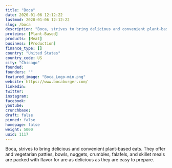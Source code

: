 ```yaml
---
title: "Boca"
date: 2020-01-06 12:12:22
lastmod: 2020-01-06 12:12:22
slug: /boca
description: "Boca, strives to bring delicious and convenient plant-based eats. They offer and vegetarian patties, bowls, nuggets, crumbles, falafels, and skillet meals are packed with flavor for are as delicious as they are easy to prepare."
proteins: [Plant-Based]
products: [Meat]
business: [Production]
finance_type: []
country: "United States"
country_code: US
city: "Chicago"
founded: 
founders: ""
featured_image: "Boca_Logo-min.png"
website: https://www.bocaburger.com/
linkedin: 
twitter: 
instagram: 
facebook: 
youtube: 
crunchbase: 
draft: false
pinned: false
homepage: false
weight: 5000
uuid: 1117
---
```

Boca, strives to bring delicious and convenient plant-based eats. They offer and vegetarian patties, bowls, nuggets, crumbles, falafels, and skillet meals are packed with flavor for are as delicious as they are easy to prepare.
